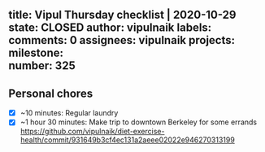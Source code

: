 title:	Vipul Thursday checklist | 2020-10-29
state:	CLOSED
author:	vipulnaik
labels:	
comments:	0
assignees:	vipulnaik
projects:	
milestone:	
number:	325
--
## Personal chores

- [x] ~10 minutes: Regular laundry
- [x] ~1 hour 30 minutes: Make trip to downtown Berkeley for some errands https://github.com/vipulnaik/diet-exercise-health/commit/931649b3cf4ec131a2aeee02022e946270313199

